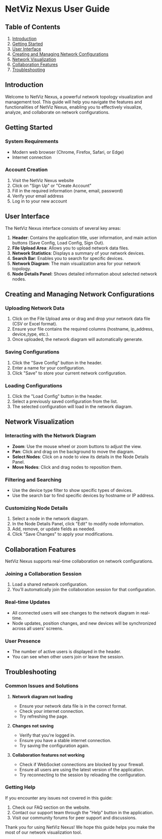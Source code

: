 # NetViz Nexus User Guide

## Table of Contents
1. [Introduction](#introduction)
2. [Getting Started](#getting-started)
3. [User Interface](#user-interface)
4. [Creating and Managing Network Configurations](#creating-and-managing-network-configurations)
5. [Network Visualization](#network-visualization)
6. [Collaboration Features](#collaboration-features)
7. [Troubleshooting](#troubleshooting)

## Introduction

Welcome to NetViz Nexus, a powerful network topology visualization and management tool. This guide will help you navigate the features and functionalities of NetViz Nexus, enabling you to effectively visualize, analyze, and collaborate on network configurations.

## Getting Started

### System Requirements
- Modern web browser (Chrome, Firefox, Safari, or Edge)
- Internet connection

### Account Creation
1. Visit the NetViz Nexus website
2. Click on "Sign Up" or "Create Account"
3. Fill in the required information (name, email, password)
4. Verify your email address
5. Log in to your new account

## User Interface

The NetViz Nexus interface consists of several key areas:

1. **Header**: Contains the application title, user information, and main action buttons (Save Config, Load Config, Sign Out).
2. **File Upload Area**: Allows you to upload network data files.
3. **Network Statistics**: Displays a summary of your network devices.
4. **Search Bar**: Enables you to search for specific devices.
5. **Network Diagram**: The main visualization area for your network topology.
6. **Node Details Panel**: Shows detailed information about selected network nodes.

## Creating and Managing Network Configurations

### Uploading Network Data
1. Click on the File Upload area or drag and drop your network data file (CSV or Excel format).
2. Ensure your file contains the required columns (hostname, ip_address, device_type, etc.).
3. Once uploaded, the network diagram will automatically generate.

### Saving Configurations
1. Click the "Save Config" button in the header.
2. Enter a name for your configuration.
3. Click "Save" to store your current network configuration.

### Loading Configurations
1. Click the "Load Config" button in the header.
2. Select a previously saved configuration from the list.
3. The selected configuration will load in the network diagram.

## Network Visualization

### Interacting with the Network Diagram
- **Zoom**: Use the mouse wheel or zoom buttons to adjust the view.
- **Pan**: Click and drag on the background to move the diagram.
- **Select Nodes**: Click on a node to view its details in the Node Details Panel.
- **Move Nodes**: Click and drag nodes to reposition them.

### Filtering and Searching
- Use the device type filter to show specific types of devices.
- Use the search bar to find specific devices by hostname or IP address.

### Customizing Node Details
1. Select a node in the network diagram.
2. In the Node Details Panel, click "Edit" to modify node information.
3. Add, remove, or update fields as needed.
4. Click "Save Changes" to apply your modifications.

## Collaboration Features

NetViz Nexus supports real-time collaboration on network configurations.

### Joining a Collaboration Session
1. Load a shared network configuration.
2. You'll automatically join the collaboration session for that configuration.

### Real-time Updates
- All connected users will see changes to the network diagram in real-time.
- Node updates, position changes, and new devices will be synchronized across all users' screens.

### User Presence
- The number of active users is displayed in the header.
- You can see when other users join or leave the session.

## Troubleshooting

### Common Issues and Solutions

1. **Network diagram not loading**
    - Ensure your network data file is in the correct format.
    - Check your internet connection.
    - Try refreshing the page.

2. **Changes not saving**
    - Verify that you're logged in.
    - Ensure you have a stable internet connection.
    - Try saving the configuration again.

3. **Collaboration features not working**
    - Check if WebSocket connections are blocked by your firewall.
    - Ensure all users are using the latest version of the application.
    - Try reconnecting to the session by reloading the configuration.

### Getting Help

If you encounter any issues not covered in this guide:
1. Check our FAQ section on the website.
2. Contact our support team through the "Help" button in the application.
3. Visit our community forums for peer support and discussions.

Thank you for using NetViz Nexus! We hope this guide helps you make the most of our network visualization tool.

